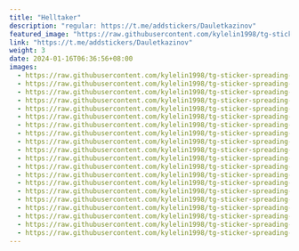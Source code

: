 ```yaml
---
title: "Helltaker"
description: "regular: https://t.me/addstickers/Dauletkazinov"
featured_image: "https://raw.githubusercontent.com/kylelin1998/tg-sticker-spreading-worldwide-images/main/img/a4ca9f22-1921-48f3-bca2-7f7b870e0d44.jpg"
link: "https://t.me/addstickers/Dauletkazinov"
weight: 3
date: 2024-01-16T06:36:56+08:00
images:
  - https://raw.githubusercontent.com/kylelin1998/tg-sticker-spreading-worldwide-images/main/img/a4ca9f22-1921-48f3-bca2-7f7b870e0d44.jpg
  - https://raw.githubusercontent.com/kylelin1998/tg-sticker-spreading-worldwide-images/main/img/20c8af45-eeba-466e-b510-f84d01fd9f5a.jpg
  - https://raw.githubusercontent.com/kylelin1998/tg-sticker-spreading-worldwide-images/main/img/76b9afe9-f57e-4e21-8cef-3c1592670d26.jpg
  - https://raw.githubusercontent.com/kylelin1998/tg-sticker-spreading-worldwide-images/main/img/9f3bc10d-d3a9-4b5f-886b-dc106f0c0cde.jpg
  - https://raw.githubusercontent.com/kylelin1998/tg-sticker-spreading-worldwide-images/main/img/67f93201-7f86-4518-91b3-0f4b008f77f3.jpg
  - https://raw.githubusercontent.com/kylelin1998/tg-sticker-spreading-worldwide-images/main/img/20cbb691-b150-441c-ba63-6282462d16c2.jpg
  - https://raw.githubusercontent.com/kylelin1998/tg-sticker-spreading-worldwide-images/main/img/8b6fa396-84a5-4450-9863-be3b07badb1f.jpg
  - https://raw.githubusercontent.com/kylelin1998/tg-sticker-spreading-worldwide-images/main/img/5dbeba7c-416f-4e28-9c8f-4b8a0bd5c0a0.jpg
  - https://raw.githubusercontent.com/kylelin1998/tg-sticker-spreading-worldwide-images/main/img/2140729f-9c75-45a3-a042-c6c99783494f.jpg
  - https://raw.githubusercontent.com/kylelin1998/tg-sticker-spreading-worldwide-images/main/img/a7618692-1e8e-471c-93a6-cd162420bcb4.jpg
  - https://raw.githubusercontent.com/kylelin1998/tg-sticker-spreading-worldwide-images/main/img/a89eaa86-ff5e-4633-8d83-d2e404e2ab10.jpg
  - https://raw.githubusercontent.com/kylelin1998/tg-sticker-spreading-worldwide-images/main/img/500a6654-b572-4d26-b19f-95bb909babfa.jpg
  - https://raw.githubusercontent.com/kylelin1998/tg-sticker-spreading-worldwide-images/main/img/20450db8-0436-4153-b921-d2aab7ce0992.jpg
  - https://raw.githubusercontent.com/kylelin1998/tg-sticker-spreading-worldwide-images/main/img/e2a73d58-b8fd-414b-8035-567d16f098a7.jpg
  - https://raw.githubusercontent.com/kylelin1998/tg-sticker-spreading-worldwide-images/main/img/02a39be2-8eae-4fd3-bf4e-d5c9e7daafc3.jpg
  - https://raw.githubusercontent.com/kylelin1998/tg-sticker-spreading-worldwide-images/main/img/d1b0383a-b88d-48a9-9434-2612bc6cec98.jpg
  - https://raw.githubusercontent.com/kylelin1998/tg-sticker-spreading-worldwide-images/main/img/05762f1d-79f9-4b43-b28f-8be7f8530cbc.jpg
  - https://raw.githubusercontent.com/kylelin1998/tg-sticker-spreading-worldwide-images/main/img/d5d2cfa1-eb00-4d1d-91fd-4219d339423d.jpg
  - https://raw.githubusercontent.com/kylelin1998/tg-sticker-spreading-worldwide-images/main/img/f959ccd1-f1a1-416d-92b2-aeb9ea6f09ba.jpg
  - https://raw.githubusercontent.com/kylelin1998/tg-sticker-spreading-worldwide-images/main/img/9f375640-1e08-4a13-a6a3-982b71f88252.jpg
---
```

